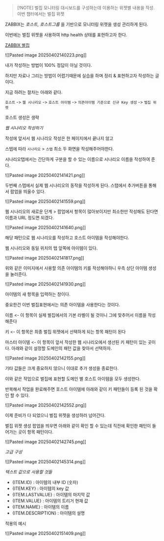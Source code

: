 > [!NOTE] 벌집
> 모니터링 대시보드를 구성하는데 이용하는 위젯별 내용을 작성. 이번 챕터에서는 벌집 위젯

ZABBIX는 *호스트*, *호스트그룹* 을 기반으로 모니터링 위젯을 생성 관리하게 된다.

이번에는 벌집 위젯을 사용하여 http health 상태를 표현하고자 한다.

[ZABBIX 벌집](https://www.zabbix.com/documentation/current/en/manual/web_interface/frontend_sections/dashboards/widgets/honeycomb "ZABBIX 벌집")

![[Pasted image 20250402140223.png]]

내가 작성하는 방법이 100% 정답이 아닐 것이다.

하지만 자료나 그리는 방법이 어렵기때문에 실습을 하며 정리 & 표현하고자 작성하는 글이다.

지금 하려는 절차는 아래와 같다.

`호스트` -> `웹 시나리오` -> `호스트 아이템` -> `의존아이템 기준으로 신규 Key 생성` -> `벌집 위젯`

호스트 생성은 생략

*웹 시나리오 작성하기*

작성에 앞서서 웹 시나리오 작성은 한 페이지에서 끝나지 않고

스텝에 따라 `시나리오` > `스탭` 최소 두 화면을 작성해주어야한다.

시나리오탭에서는 간단하게 구분을 할 수 있는 이름으로 시나리오 이름을 작성하여 준다.

![[Pasted image 20250402141421.png]]

두번째 스탭에서 실제 웹 시나리오의 동작을 작성하게 된다. 스탭에서 추가버튼을 통해서 팝업을 띄울수 있다.

![[Pasted image 20250402141559.png]]

웹 시나리오의 새로운 단계 > 팝업에서 항목이 많아보이지만 최소한만 작성해도 된다면 이름과 URL 정도면 되겠다.

![[Pasted image 20250402141640.png]]

해당 패턴으로 웹 시나리오를 작성하고 호스트 아이템을 작성해야한다.

웹 시나리오와 동일 위치의 탭 앞쪽에 아이템이 있다.

![[Pasted image 20250402141817.png]]

위와 같은 이미지에서 사용할 의존 아이템의 키를 작성해야하니 우측 상단 아이템 생성을 눌러준다.

![[Pasted image 20250402141930.png]]

아이템의 새 항목을 입력하는 창이다.

중요한건 이번 벌집표현에서는 의존 아이템을 사용한다는 것이다.

이름 <- 이 항목이 실제 벌집에서의 기본 라벨이 될 것이니 그에 맞추어서 이름을 작성해준다

키 <- 이 항목은 최종 벌집 위젯에서 선택하게 되는 항목 패턴이 된다

마스터 아이템 <- 이 항목이 앞서 작성한 웹 시나리오에서 생선된 키 패턴이 있는 곳이다. 아래와 같이 설정할 도메인의 패턴 값을 찾아서 선택하자.

![[Pasted image 20250402142155.png]]

기타 값들은 크게 중요하지 않으니 이대로 추가 생성을 종료한다.

이와 같은 작업으로 벌집에 표현할 도메인 별 호스트 아이템을 모두 생성한다.

반복해서 작업을 완료해주면 호스트 아이템에 아래와 같이 키 패턴들이 등록 된 것을 확인 할 수 있다.

![[Pasted image 20250402142552.png]]

이제 준비가 다 되었으니 벌집 위젯을 생성하러 넘어간다.

벌집 위젯 생성 팝업을 띄우면 아래와 같이 확인 할 수 있는데 직전에 확인한 패턴이 들어가는 곳이 항목 패턴이다.

![[Pasted image 20250402142745.png]]

*고급 구성*

![[Pasted image 20250402145314.png]]

*텍스트 값으로 사용할 것들*

- {ITEM.ID} : 아이템의 내부 ID (숫자)
- {ITEM.KEY} : 아이템의 key 값
- {ITEM.LASTVALUE} : 아이템의 마지막 값
- {ITEM.VALUE} : 아이템의 트리거 현재 값
- {ITEM.NAME} : 아이템의 이름
- {ITEM.DESCRIPTION} : 아이템의 설명

적용의 예시

![[Pasted image 20250402151409.png]]